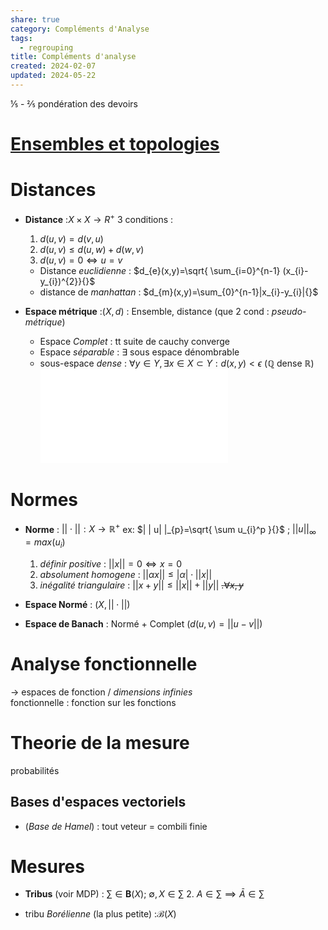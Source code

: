 ```yaml
---  
share: true  
category: Compléments d'Analyse  
tags:  
  - regrouping  
title: Compléments d'analyse  
created: 2024-02-07  
updated: 2024-05-22  
---  
```

⅕ - ⅖ pondération des devoirs  
# [Ensembles et topologies](Ensembles%20et%20topologies.md)  
# Distances  
  
- **Distance** :$X\times X\to R^+{}$ 3 conditions :  
	1. $d(u,v)=d(v,u){}$  
	2. $d(u,v)\leq d(u,w)+d(w,v){}$  
	3. $d(u,v)=0\iff u=v{}$   
	- Distance *euclidienne* : $d_{e}(x,y)=\sqrt{ \sum_{i=0}^{n-1} (x_{i}-y_{i})^{2}}{}$  
	- distance de *manhattan* : $d_{m}(x,y)=\sum_{0}^{n-1}|x_{i}-y_{i}|{}$  
  
- **Espace métrique** :$(X,d){}$ : Ensemble, distance (que 2 cond : *pseudo-métrique*)  
	- Espace *Complet* : tt suite de cauchy converge  
	- Espace *séparable* : $\exists{}$ sous espace dénombrable  
	- sous-espace *dense* : $\forall y\in Y, \exists x \in X\subset Y:d(x,y)<\epsilon{}$ ($\mathbb{Q} {}$ dense $\mathbb{R}{}$)  
![Suites](Suites.md)  
  
  
  
  
# Normes  
  
- **Norme** : $||\cdot||:X\to \mathbb{R}^+{}$  ex: $| | u| |_{p}=\sqrt{ \sum u_{i}^p }{}$  ; $| | u| |_{\infty}=max(u_{i}){}$  
	1. *définir positive* : $\lvert \lvert x \rvert \rvert=0\iff x=0{}$  
	2. *absolument homogene* : $\lvert \lvert \alpha x \rvert \rvert\leq \lvert \alpha \rvert\cdot \lvert \lvert x \rvert \rvert{}$  
	3. *inégalité triangulaire* : $||x+y||\leq||x||+||y||{}$  ~~.$\forall x,y{}$~~  
  
- **Espace Normé** : $(X, | | \cdot| |){}$  
  
- **Espace de Banach** : Normé + Complet ($d(u,v)=| |u-v| |{}$)  
# Analyse fonctionnelle  
→ espaces de fonction / *dimensions infinies*  
fonctionnelle :  fonction sur les fonctions  
  
# Theorie de la mesure  
probabilités  
## Bases d'espaces vectoriels  
  
- (*Base de Hamel*) : tout veteur = combili finie  
  
# Mesures  
  
- **Tribus** (voir MDP) : $\sum\in \mathbf{B}(X){}$; $\emptyset , X \in  \sum{}$ 2. $A\in \sum \implies \bar{A}\in \sum{}$  
  
- tribu *Borélienne* (la plus petite) :$\mathcal{B}(X){}$   

